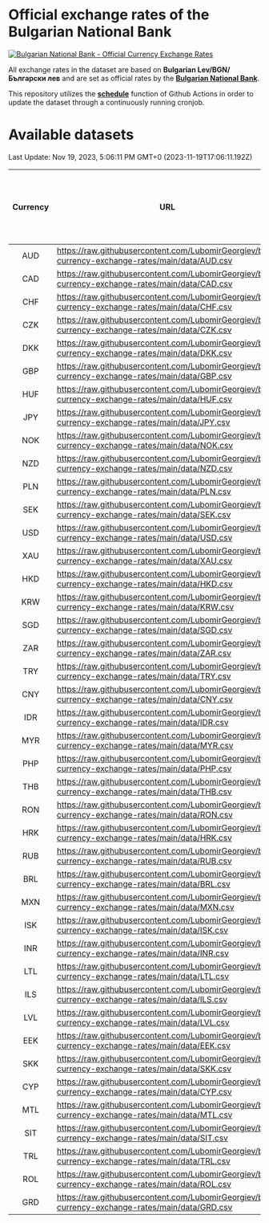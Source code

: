 # Official exchange rates of the Bulgarian National Bank

[![Bulgarian National Bank - Official Currency Exchange Rates](https://github.com/LubomirGeorgiev/bnb-currency-exchange-rates/actions/workflows/update-rates.yml/badge.svg?branch=main)](https://github.com/LubomirGeorgiev/bnb-currency-exchange-rates/actions/workflows/update-rates.yml)

All exchange rates in the dataset are based on **Bulgarian Lev/BGN/Български лев** and are set as official rates by the [**Bulgarian National Bank**](https://www.bnb.bg/Statistics/StExternalSector/StExchangeRates/StERForeignCurrencies/index.htm?toLang=_EN).

This repository utilizes the [**schedule**](https://docs.github.com/en/actions/reference/events-that-trigger-workflows) function of Github Actions in order to update the dataset through a continuously running cronjob.

# Available datasets

<!-- START LINKS (DO NOT EVER FU*ING DELETE THIS COMMENT FOR THE LOVE OF YOUR LIFE!!! IF YOU ARE CURIOS HOW IT WORKS, YOU CAN HAVE A LOOK AT ./src/updateReadme.ts) -->

Last Update: Nov 19, 2023, 5:06:11 PM GMT+0 (2023-11-19T17:06:11.192Z)

| Currency | URL                                                                                             | Number of records | Number of missing days that were filled in |
| :------: | ----------------------------------------------------------------------------------------------- | :---------------: | :----------------------------------------: |
|   AUD    | https://raw.githubusercontent.com/LubomirGeorgiev/bnb-currency-exchange-rates/main/data/AUD.csv |       8816        |                    2729                    |
|   CAD    | https://raw.githubusercontent.com/LubomirGeorgiev/bnb-currency-exchange-rates/main/data/CAD.csv |       8816        |                    2729                    |
|   CHF    | https://raw.githubusercontent.com/LubomirGeorgiev/bnb-currency-exchange-rates/main/data/CHF.csv |       8816        |                    2729                    |
|   CZK    | https://raw.githubusercontent.com/LubomirGeorgiev/bnb-currency-exchange-rates/main/data/CZK.csv |       8816        |                    2729                    |
|   DKK    | https://raw.githubusercontent.com/LubomirGeorgiev/bnb-currency-exchange-rates/main/data/DKK.csv |       8816        |                    2729                    |
|   GBP    | https://raw.githubusercontent.com/LubomirGeorgiev/bnb-currency-exchange-rates/main/data/GBP.csv |       8816        |                    2729                    |
|   HUF    | https://raw.githubusercontent.com/LubomirGeorgiev/bnb-currency-exchange-rates/main/data/HUF.csv |       8816        |                    2729                    |
|   JPY    | https://raw.githubusercontent.com/LubomirGeorgiev/bnb-currency-exchange-rates/main/data/JPY.csv |       8816        |                    2729                    |
|   NOK    | https://raw.githubusercontent.com/LubomirGeorgiev/bnb-currency-exchange-rates/main/data/NOK.csv |       8816        |                    2729                    |
|   NZD    | https://raw.githubusercontent.com/LubomirGeorgiev/bnb-currency-exchange-rates/main/data/NZD.csv |       8816        |                    2729                    |
|   PLN    | https://raw.githubusercontent.com/LubomirGeorgiev/bnb-currency-exchange-rates/main/data/PLN.csv |       8816        |                    2729                    |
|   SEK    | https://raw.githubusercontent.com/LubomirGeorgiev/bnb-currency-exchange-rates/main/data/SEK.csv |       8816        |                    2729                    |
|   USD    | https://raw.githubusercontent.com/LubomirGeorgiev/bnb-currency-exchange-rates/main/data/USD.csv |       8816        |                    2729                    |
|   XAU    | https://raw.githubusercontent.com/LubomirGeorgiev/bnb-currency-exchange-rates/main/data/XAU.csv |       8816        |                    2731                    |
|   HKD    | https://raw.githubusercontent.com/LubomirGeorgiev/bnb-currency-exchange-rates/main/data/HKD.csv |       8514        |                    2638                    |
|   KRW    | https://raw.githubusercontent.com/LubomirGeorgiev/bnb-currency-exchange-rates/main/data/KRW.csv |       8514        |                    2638                    |
|   SGD    | https://raw.githubusercontent.com/LubomirGeorgiev/bnb-currency-exchange-rates/main/data/SGD.csv |       8514        |                    2638                    |
|   ZAR    | https://raw.githubusercontent.com/LubomirGeorgiev/bnb-currency-exchange-rates/main/data/ZAR.csv |       8514        |                    2638                    |
|   TRY    | https://raw.githubusercontent.com/LubomirGeorgiev/bnb-currency-exchange-rates/main/data/TRY.csv |       6997        |                    2169                    |
|   CNY    | https://raw.githubusercontent.com/LubomirGeorgiev/bnb-currency-exchange-rates/main/data/CNY.csv |       6877        |                    2133                    |
|   IDR    | https://raw.githubusercontent.com/LubomirGeorgiev/bnb-currency-exchange-rates/main/data/IDR.csv |       6877        |                    2133                    |
|   MYR    | https://raw.githubusercontent.com/LubomirGeorgiev/bnb-currency-exchange-rates/main/data/MYR.csv |       6877        |                    2133                    |
|   PHP    | https://raw.githubusercontent.com/LubomirGeorgiev/bnb-currency-exchange-rates/main/data/PHP.csv |       6877        |                    2133                    |
|   THB    | https://raw.githubusercontent.com/LubomirGeorgiev/bnb-currency-exchange-rates/main/data/THB.csv |       6877        |                    2133                    |
|   RON    | https://raw.githubusercontent.com/LubomirGeorgiev/bnb-currency-exchange-rates/main/data/RON.csv |       6820        |                    2117                    |
|   HRK    | https://raw.githubusercontent.com/LubomirGeorgiev/bnb-currency-exchange-rates/main/data/HRK.csv |       6555        |                    2032                    |
|   RUB    | https://raw.githubusercontent.com/LubomirGeorgiev/bnb-currency-exchange-rates/main/data/RUB.csv |       6251        |                    1935                    |
|   BRL    | https://raw.githubusercontent.com/LubomirGeorgiev/bnb-currency-exchange-rates/main/data/BRL.csv |       5907        |                    1836                    |
|   MXN    | https://raw.githubusercontent.com/LubomirGeorgiev/bnb-currency-exchange-rates/main/data/MXN.csv |       5907        |                    1836                    |
|   ISK    | https://raw.githubusercontent.com/LubomirGeorgiev/bnb-currency-exchange-rates/main/data/ISK.csv |       5686        |                    1764                    |
|   INR    | https://raw.githubusercontent.com/LubomirGeorgiev/bnb-currency-exchange-rates/main/data/INR.csv |       5540        |                    1722                    |
|   LTL    | https://raw.githubusercontent.com/LubomirGeorgiev/bnb-currency-exchange-rates/main/data/LTL.csv |       5154        |                    1583                    |
|   ILS    | https://raw.githubusercontent.com/LubomirGeorgiev/bnb-currency-exchange-rates/main/data/ILS.csv |       4814        |                    1501                    |
|   LVL    | https://raw.githubusercontent.com/LubomirGeorgiev/bnb-currency-exchange-rates/main/data/LVL.csv |       4791        |                    1471                    |
|   EEK    | https://raw.githubusercontent.com/LubomirGeorgiev/bnb-currency-exchange-rates/main/data/EEK.csv |       3999        |                    1225                    |
|   SKK    | https://raw.githubusercontent.com/LubomirGeorgiev/bnb-currency-exchange-rates/main/data/SKK.csv |       2969        |                    911                     |
|   CYP    | https://raw.githubusercontent.com/LubomirGeorgiev/bnb-currency-exchange-rates/main/data/CYP.csv |       2905        |                    889                     |
|   MTL    | https://raw.githubusercontent.com/LubomirGeorgiev/bnb-currency-exchange-rates/main/data/MTL.csv |       2603        |                    798                     |
|   SIT    | https://raw.githubusercontent.com/LubomirGeorgiev/bnb-currency-exchange-rates/main/data/SIT.csv |       2543        |                    779                     |
|   TRL    | https://raw.githubusercontent.com/LubomirGeorgiev/bnb-currency-exchange-rates/main/data/TRL.csv |       1817        |                    558                     |
|   ROL    | https://raw.githubusercontent.com/LubomirGeorgiev/bnb-currency-exchange-rates/main/data/ROL.csv |       1694        |                    521                     |
|   GRD    | https://raw.githubusercontent.com/LubomirGeorgiev/bnb-currency-exchange-rates/main/data/GRD.csv |        359        |                    107                     |

<!-- END LINKS (DO NOT EVER FU*ING DELETE THIS COMMENT FOR THE LOVE OF YOUR LIFE!!! IF YOU ARE CURIOS HOW IT WORKS, YOU CAN HAVE A LOOK AT ./src/updateReadme.ts) -->
